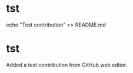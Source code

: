 # tst

echo "Test contribution" >> README.md

# tst
Added a test contribution from GitHub web editor.
